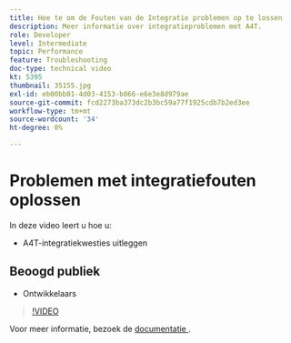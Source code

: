 ```yaml
---
title: Hoe te om de Fouten van de Integratie problemen op te lossen
description: Meer informatie over integratieproblemen met A4T.
role: Developer
level: Intermediate
topic: Performance
feature: Troubleshooting
doc-type: technical video
kt: 5395
thumbnail: 35155.jpg
exl-id: eb00bb01-4d03-4153-b866-e6e3e8d979ae
source-git-commit: fcd2273ba373dc2b3bc59a77f1925cdb7b2ed3ee
workflow-type: tm+mt
source-wordcount: '34'
ht-degree: 0%

---
```


# Problemen met integratiefouten oplossen

In deze video leert u hoe u:

* A4T-integratiekwesties uitleggen

## Beoogd publiek

* Ontwikkelaars

>[!VIDEO](https://video.tv.adobe.com/v/35155/?quality=12)

Voor meer informatie, bezoek de [ documentatie ](https://experienceleague.adobe.com/docs/target/using/integrate/a4t/troubleshoot-a4t/a4t-troubleshooting.html?lang=en).

